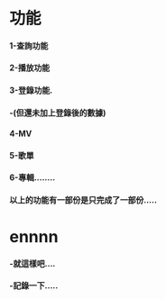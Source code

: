 

# 功能
#### 1-查詢功能
#### 2-播放功能
#### 3-登錄功能.
####  -(但還未加上登錄後的數據)
#### 4-MV
#### 5-歌單
#### 6-專輯........
#### 以上的功能有一部份是只完成了一部份.....

# ennnn
#### -就這樣吧....
#### -記錄一下.....
